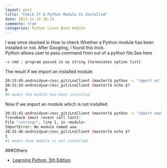 ```yaml
---
layout: post
title: "Check If A Python Module Is Installed"
date: 2013-11-16 20:14
comments: true
categories: Python Linux Bash module
---
```

I was once stucked in How to check Whether a Python module has been installed or not. After Googling, I found this trick.  
Python allows user to pass command from out of a python file.See here  
```bash
-c cmd : program passed in as string (terminates option list)
```
The result if we import an installed module 
```bash
20:15:45-androidyue~/osc_git/LnxClient (master)$ python -c "import os"
20:31:24-androidyue~/osc_git/LnxClient (master)$ echo $?
0
#0 means the module has been installed
```
Now if we import an module which is not installed. 
```bash
20:31:41-androidyue~/osc_git/LnxClient (master)$ python -c "import aaa"
Traceback (most recent call last):
File "<string>", line 1, in <module>
ImportError: No module named aaa
20:31:46-androidyue~/osc_git/LnxClient (master)$ echo $?
1
#1 means that module is not installed.
```


###Others
  * <a href="http://www.amazon.com/gp/product/1449355730/ref=as_li_tl?ie=UTF8&camp=1789&creative=9325&creativeASIN=1449355730&linkCode=as2&tag=droidyueblog-20&linkId=7AFWCWKMVI6GVH3K">Learning Python, 5th Edition</a><img src="http://ir-na.amazon-adsystem.com/e/ir?t=droidyueblog-20&l=as2&o=1&a=1449355730" width="1" height="1" border="0" alt="" style="border:none !important; margin:0px !important;" />

